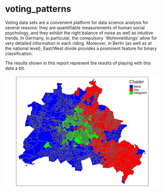 # voting_patterns

Voting data sets are a convenient platform for data science analysis for several reasons: they are quantifiable measurements of human social psychology, and they exhibit the right balance of noise as well as intuitive trends. In Germany, in particular, the compulsory `Wohnmeldungs' allow for very detailed information in each riding. Moreover, in Berlin (as well as at the national level), East/West divide provides a prominent feature for binary classification.

The results shown in this report represent the results of playing with this data a bit.

![](figures/BMap_Ccoded.png) 

